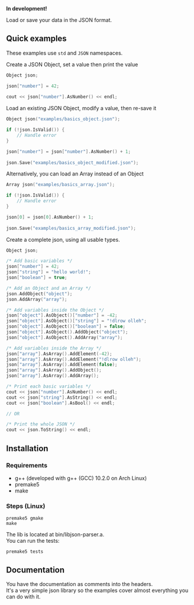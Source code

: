 **In development!**  

Load or save your data in the JSON format.

## Quick examples

These examples use `std` and `JSON` namespaces.  
  
Create a JSON Object, set a value then print the value
```cpp
Object json;

json["number"] = 42;
    
cout << json["number"].AsNumber() << endl;
```

Load an existing JSON Object, modify a value, then re-save it
```cpp
Object json("examples/basics_object.json");

if (!json.IsValid()) {
    // Handle error
}

json["number"] = json["number"].AsNumber() + 1;
    
json.Save("examples/basics_object_modified.json");
```

Alternatively, you can load an Array instead of an Object
```cpp
Array json("examples/basics_array.json");

if (!json.IsValid()) {
    // Handle error
}

json[0] = json[0].AsNumber() + 1;
    
json.Save("examples/basics_array_modified.json");
```

Create a complete json, using all usable types.
```cpp
Object json;

/* Add basic variables */
json["number"] = 42;
json["string"] = "hello world!";
json["boolean"] = true;

/* Add an Object and an Array */
json.AddObject("object");
json.AddArray("array");

/* Add variables inside the Object */
json["object"].AsObject()["number"] = -42;
json["object"].AsObject()["string"] = "!dlrow olleh";
json["object"].AsObject()["boolean"] = false;
json["object"].AsObject().AddObject("object");
json["object"].AsObject().AddArray("array");

/* Add variables inside the Array */
json["array"].AsArray().AddElement(-42);
json["array"].AsArray().AddElement("!dlrow olleh");
json["array"].AsArray().AddElement(false);
json["array"].AsArray().AddObject();
json["array"].AsArray().AddArray();

/* Print each basic variables */
cout << json["number"].AsNumber() << endl;
cout << json["string"].AsString() << endl;
cout << json["boolean"].AsBool() << endl;

// OR

/* Print the whole JSON */
cout << json.ToString() << endl;
```

## Installation

### Requirements

- g++ (developed with g++ (GCC) 10.2.0 on Arch Linux)
- premake5
- make

### Steps (Linux)

```
premake5 gmake
make
```
The lib is located at bin/libjson-parser.a.  
You can run the tests:
```
premake5 tests
```

## Documentation

You have the documentation as comments into the headers.  
It's a very simple json library so the examples cover almost everything you can do with it.
